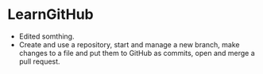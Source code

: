 # LearnGitHub
- Edited somthing.
- Create and use a repository, start and manage a new branch, make changes to a file and put them to GitHub as commits, open and merge a pull request.
